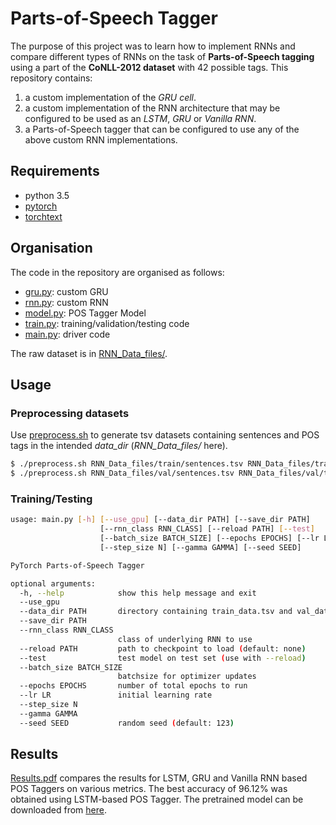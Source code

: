 # Parts-of-Speech Tagger

The purpose of this project was to learn how to implement RNNs and compare different types of RNNs on the task of **Parts-of-Speech tagging** using a part of the **CoNLL-2012 dataset** with 42 possible tags. This repository contains:
1. a custom implementation of the *GRU cell*.
2. a custom implementation of the RNN architecture that may be configured to be used as an *LSTM*, *GRU* or *Vanilla RNN*.
3. a Parts-of-Speech tagger that can be configured to use any of the above custom RNN implementations.

## Requirements
- python 3.5
- [pytorch](http://pytorch.org/)
- [torchtext](https://github.com/pytorch/text)

## Organisation
The code in the repository are organised as follows:
- [gru.py](https://github.com/Shivanshu-Gupta/Pytorch-POS-Tagger/blob/master/gru.py): custom GRU
- [rnn.py](https://github.com/Shivanshu-Gupta/Pytorch-POS-Tagger/blob/master/rnn.py): custom RNN
- [model.py](https://github.com/Shivanshu-Gupta/Pytorch-POS-Tagger/blob/master/model.py): POS Tagger Model
- [train.py](https://github.com/Shivanshu-Gupta/Pytorch-POS-Tagger/blob/master/train.py): training/validation/testing code
- [main.py](https://github.com/Shivanshu-Gupta/Pytorch-POS-Tagger/blob/master/main.py): driver code

The raw dataset is in [RNN_Data_files/].

## Usage
### Preprocessing datasets
Use [preprocess.sh](https://github.com/Shivanshu-Gupta/Pytorch-POS-Tagger/blob/master/preprocess.sh) to generate tsv datasets containing sentences and POS tags in the intended *data_dir* (*RNN_Data_files/* here).
```sh
$ ./preprocess.sh RNN_Data_files/train/sentences.tsv RNN_Data_files/train/tags.tsv RNN_Data_files/train_data.tsv
$ ./preprocess.sh RNN_Data_files/val/sentences.tsv RNN_Data_files/val/tags.tsv RNN_Data_files/val_data.tsv
```
### Training/Testing
```sh
usage: main.py [-h] [--use_gpu] [--data_dir PATH] [--save_dir PATH]
                    [--rnn_class RNN_CLASS] [--reload PATH] [--test]
                    [--batch_size BATCH_SIZE] [--epochs EPOCHS] [--lr LR]
                    [--step_size N] [--gamma GAMMA] [--seed SEED]

PyTorch Parts-of-Speech Tagger

optional arguments:
  -h, --help            show this help message and exit
  --use_gpu
  --data_dir PATH       directory containing train_data.tsv and val_data.tsv (default=RNN_Data_files/)
  --save_dir PATH
  --rnn_class RNN_CLASS
                        class of underlying RNN to use
  --reload PATH         path to checkpoint to load (default: none)
  --test                test model on test set (use with --reload)
  --batch_size BATCH_SIZE
                        batchsize for optimizer updates
  --epochs EPOCHS       number of total epochs to run
  --lr LR               initial learning rate
  --step_size N
  --gamma GAMMA
  --seed SEED           random seed (default: 123)
```
## Results
[Results.pdf] compares the results for LSTM, GRU and Vanilla RNN based POS Taggers on various metrics. The best accuracy of 96.12% was obtained using LSTM-based POS Tagger. The pretrained model can be downloaded from [here](https://drive.google.com/open?id=0By07sE0zY59RRnhVd1VjUURlSWs).

[RNN_Data_files/]: https://github.com/Shivanshu-Gupta/Pytorch-POS-Tagger/tree/master/RNN_Data_files
[Results.pdf]: https://github.com/Shivanshu-Gupta/Pytorch-POS-Tagger/blob/master/Results.pdf

